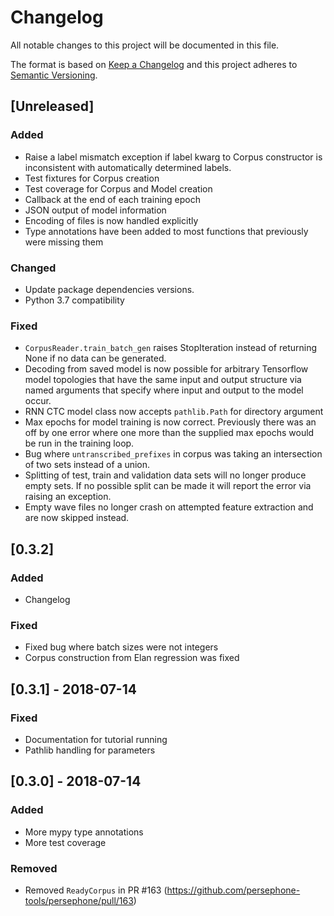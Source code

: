 # Changelog
All notable changes to this project will be documented in this file.

The format is based on [Keep a Changelog](http://keepachangelog.com/en/1.0.0/)
and this project adheres to [Semantic Versioning](http://semver.org/spec/v2.0.0.html).

## [Unreleased]

### Added
- Raise a label mismatch exception if label kwarg to Corpus constructor is inconsistent with automatically determined labels.
- Test fixtures for Corpus creation
- Test coverage for Corpus and Model creation
- Callback at the end of each training epoch
- JSON output of model information
- Encoding of files is now handled explicitly
- Type annotations have been added to most functions that previously were missing them

### Changed
- Update package dependencies versions.
- Python 3.7 compatibility

### Fixed
- `CorpusReader.train_batch_gen` raises StopIteration instead of returning None if no data can be generated.
- Decoding from saved model is now possible for arbitrary Tensorflow model topologies that have the same input and output structure via named arguments that specify where input and output to the model occur.
- RNN CTC model class now accepts `pathlib.Path` for directory argument
- Max epochs for model training is now correct. Previously there was an off by one error where one more than the supplied max epochs would be run in the training loop.
- Bug where `untranscribed_prefixes` in corpus was taking an intersection of two sets instead of a union.
- Splitting of test, train and validation data sets will no longer produce empty sets. If no possible split can be made it will report the error via raising an exception.
- Empty wave files no longer crash on attempted feature extraction and are now skipped instead.

## [0.3.2]

### Added
- Changelog

### Fixed
- Fixed bug where batch sizes were not integers
- Corpus construction from Elan regression was fixed

## [0.3.1] - 2018-07-14

### Fixed
- Documentation for tutorial running
- Pathlib handling for parameters

## [0.3.0] - 2018-07-14

### Added
- More mypy type annotations
- More test coverage

### Removed
- Removed `ReadyCorpus` in PR #163 (https://github.com/persephone-tools/persephone/pull/163)

